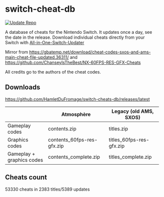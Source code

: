 # switch-cheat-db
[![Update Repo](https://github.com/HamletDuFromage/switch-cheats-db/actions/workflows/update_repo.yml/badge.svg)](https://github.com/HamletDuFromage/switch-cheats-db/actions/workflows/update_repo.yml)

A database of cheats for the Nintendo Switch. It updates once a day, see the date in the release. Download individual cheats directly from your Switch with [All-in-One-Switch-Updater](https://github.com/HamletDuFromage/aio-switch-updater)

Mirror from https://gbatemp.net/download/cheat-codes-sxos-and-ams-main-cheat-file-updated.36311/ and https://github.com/ChanseyIsTheBest/NX-60FPS-RES-GFX-Cheats

All credits go to the authors of the cheat codes.

## Downloads 
https://github.com/HamletDuFromage/switch-cheats-db/releases/latest

|                           | Atmosphère                  | Legacy (old AMS, SXOS)    |
|---------------------------|-----------------------------|---------------------------|
| Gameplay codes            | contents.zip                | titles.zip                |
| Graphics codes            | contents_60fps-res-gfx.zip  | titles_60fps-res-gfx.zip  |
| Gameplay + graphics codes | contents_complete.zip       | titles_complete.zip       |

## Cheats count
53330 cheats in 2383 titles/5389 updates
